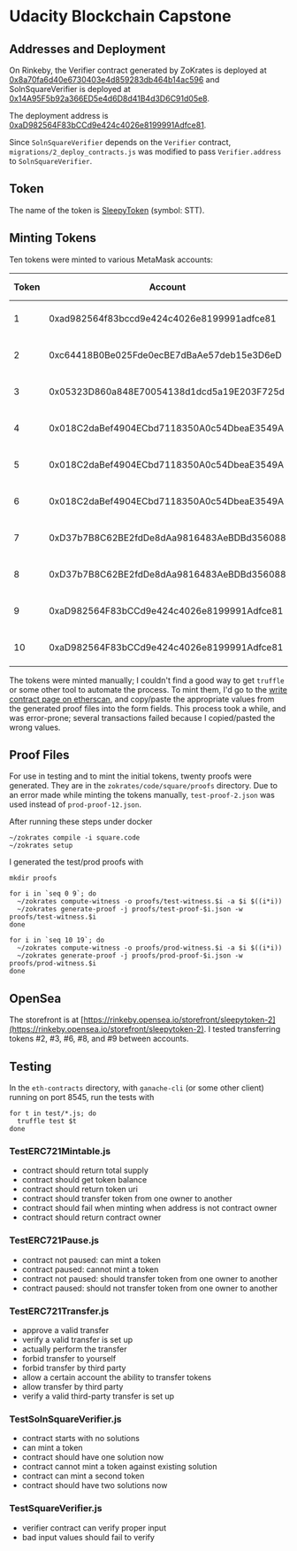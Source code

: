 # Udacity Blockchain Capstone

## Addresses and Deployment

On Rinkeby, the Verifier contract generated by ZoKrates is deployed
at
[0x8a70fa6d40e6730403e4d859283db464b14ac596](https://rinkeby.etherscan.io/address/0x8a70fa6d40e6730403e4d859283db464b14ac596)
and SolnSquareVerifier is deployed at
[0x14A95F5b92a366ED5e4d6D8d41B4d3D6C91d05e8](https://rinkeby.etherscan.io/address/0x14A95F5b92a366ED5e4d6D8d41B4d3D6C91d05e8).

The deployment address is
[0xaD982564F83bCCd9e424c4026e8199991Adfce81](https://rinkeby.etherscan.io/address/0xaD982564F83bCCd9e424c4026e8199991Adfce81).

Since `SolnSquareVerifier` depends on the `Verifier` contract,
`migrations/2_deploy_contracts.js` was modified to pass
`Verifier.address` to `SolnSquareVerifier`.

## Token

The name of the token is
[SleepyToken](https://rinkeby.etherscan.io/token/0x14a95f5b92a366ed5e4d6d8d41b4d3d6c91d05e8)
(symbol: STT).

## Minting Tokens

Ten tokens were minted to various MetaMask accounts:

| Token | Account | Proof File | Transaction ID |
|---|---|---|---|
| 1 | 0xad982564f83bccd9e424c4026e8199991adfce81 | prod-proof-10.json | 0xf95e838eb8965f880ba4d87c0ba06f91189f916fd72aaba12f7d36f5b2f0854c |
| 2 | 0xc64418B0Be025Fde0ecBE7dBaAe57deb15e3D6eD | prod-proof-11.json | 0x468643e84b799d644f787c297c6fbeaa4ca335bbf1f2efed9c9606ba0c444bf7 |
| 3 | 0x05323D860a848E70054138d1dcd5a19E203F725d | test-proof-2.json | 0x14fe08f029907e88342e2780effceef23e8b95dd32b17bc17d8f0632ad4f781f |
| 4 | 0x018C2daBef4904ECbd7118350A0c54DbeaE3549A | prod-proof-13.json | 0x65b6f9786b2067ef5946ef5525a7060e2684a5b95a167235e5cf263021a9ebba |
| 5 | 0x018C2daBef4904ECbd7118350A0c54DbeaE3549A | prod-proof-14.json | 0xa7aa4b1ee3e85b482c82ec42935eccfd48166304488e940f45234cea24d273e3 |
| 6 | 0x018C2daBef4904ECbd7118350A0c54DbeaE3549A | prod-proof-15.json | 0x6ee5addaeb1e82cedf46d5ccd8ed018b9032f5108f3b9aae0ae44569fe32c7b0 |
| 7 | 0xD37b7B8C62BE2fdDe8dAa9816483AeBDBd356088 | prod-proof-16.json | 0x31231c623f2203b8bef6cd96c29722cae1f78a2af94ae63d40d290a0ea682e52 |
| 8 | 0xD37b7B8C62BE2fdDe8dAa9816483AeBDBd356088 | prod-proof-17.json | 0x9e247475d9ac946dd041ec5a98f0ba13c8baa1c1971858e155576b74e9be5bc9 |
| 9 | 0xaD982564F83bCCd9e424c4026e8199991Adfce81 | prod-proof-18.json | 0x94bedef3e9de07aa1744b7a8013b7c9d3b1af05e626f63960d08755733da414f |
| 10 | 0xaD982564F83bCCd9e424c4026e8199991Adfce81 | prod-proof-19.json | 0x070decae7b6cb7445bb0fc1805a70c1a1a0b82fe8c6b0feca73896b4921c519c |

The tokens were minted manually; I couldn't find a good way to get
`truffle` or some other tool to automate the process.  To mint them,
I'd go to the [write contract page on
etherscan](https://rinkeby.etherscan.io/token/0x14a95f5b92a366ed5e4d6d8d41b4d3d6c91d05e8#writeContract),
and copy/paste the appropriate values from the generated proof files
into the form fields.  This process took a while, and was error-prone;
several transactions failed because I copied/pasted the wrong values.

## Proof Files

For use in testing and to mint the initial tokens, twenty proofs were
generated.  They are in the `zokrates/code/square/proofs` directory.
Due to an error made while minting the tokens manually,
`test-proof-2.json` was used instead of `prod-proof-12.json`.

After running these steps under docker

    ~/zokrates compile -i square.code
    ~/zokrates setup

I generated the test/prod proofs with

    mkdir proofs

    for i in `seq 0 9`; do
      ~/zokrates compute-witness -o proofs/test-witness.$i -a $i $((i*i))
      ~/zokrates generate-proof -j proofs/test-proof-$i.json -w proofs/test-witness.$i
    done

    for i in `seq 10 19`; do
      ~/zokrates compute-witness -o proofs/prod-witness.$i -a $i $((i*i))
      ~/zokrates generate-proof -j proofs/prod-proof-$i.json -w proofs/prod-witness.$i
    done

## OpenSea

The storefront is at
[https://rinkeby.opensea.io/storefront/sleepytoken-2](https://rinkeby.opensea.io/storefront/sleepytoken-2).
I tested transferring tokens #2, #3, #6, #8, and #9 between accounts.

## Testing

In the `eth-contracts` directory, with `ganache-cli` (or some other
client) running on port 8545, run the tests with

    for t in test/*.js; do
      truffle test $t
    done

### TestERC721Mintable.js

* contract should return total supply
* contract should get token balance
* contract should return token uri
* contract should transfer token from one owner to another
* contract should fail when minting when address is not contract owner
* contract should return contract owner

### TestERC721Pause.js

* contract not paused: can mint a token
* contract paused: cannot mint a token
* contract not paused: should transfer token from one owner to another
* contract paused: should not transfer token from one owner to another

### TestERC721Transfer.js

* approve a valid transfer
* verify a valid transfer is set up
* actually perform the transfer
* forbid transfer to yourself
* forbid transfer by third party
* allow a certain account the ability to transfer tokens
* allow transfer by third party
* verify a valid third-party transfer is set up

### TestSolnSquareVerifier.js

* contract starts with no solutions
* can mint a token
* contract should have one solution now
* contract cannot mint a token against existing solution
* contract can mint a second token
* contract should have two solutions now

### TestSquareVerifier.js

* verifier contract can verify proper input
* bad input values should fail to verify

